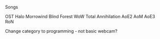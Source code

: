 Songs

OST
Halo
Morrowind
Blind Forest
WoW
Total Annihilation
AoE2 AoM AoE3 RoN

Change category to programming - not basic
webcam?
